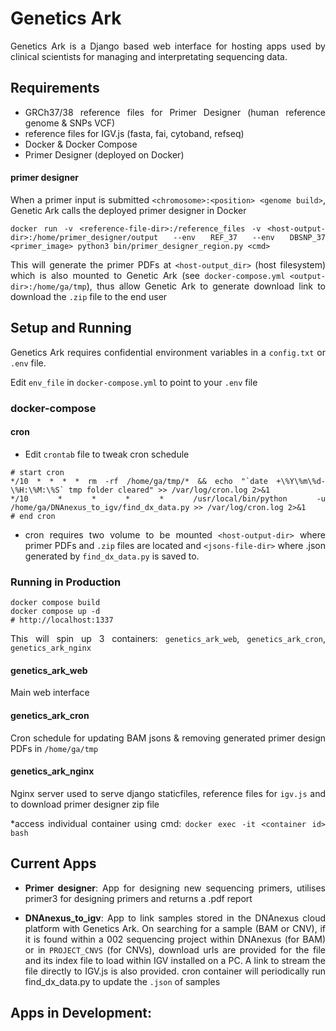 <div style="text-align: justify">

# Genetics Ark

Genetics Ark is a Django based web interface for hosting apps used by clinical scientists for managing and interpretating sequencing data.

## Requirements

- GRCh37/38 reference files for Primer Designer (human reference genome & SNPs VCF)
- reference files for IGV.js (fasta, fai, cytoband, refseq)
- Docker & Docker Compose
- Primer Designer (deployed on Docker)

#### primer designer
When a primer input is submitted `<chromosome>:<position> <genome build>`, Genetic Ark calls the deployed primer designer in Docker 
  
```
docker run -v <reference-file-dir>:/reference_files -v <host-output-dir>:/home/primer_designer/output --env REF_37 --env DBSNP_37 <primer_image> python3 bin/primer_designer_region.py <cmd>
```
This will generate the primer PDFs at `<host-output_dir>` (host filesystem) which is also mounted to Genetic Ark (see `docker-compose.yml` `<output-dir>:/home/ga/tmp`), thus allow Genetic Ark to generate download link to download the `.zip` file to the end user


  
## Setup and Running 

Genetics Ark requires confidential environment variables in a `config.txt` or `.env` file. 
  
Edit `env_file` in `docker-compose.yml` to point to your `.env` file

### docker-compose

#### cron
- Edit `crontab` file to tweak cron schedule
```
# start cron
*/10 * * * * rm -rf /home/ga/tmp/* && echo "`date +\%Y\%m\%d-\%H:\%M:\%S` tmp folder cleared" >> /var/log/cron.log 2>&1
*/10 * * * * /usr/local/bin/python -u /home/ga/DNAnexus_to_igv/find_dx_data.py >> /var/log/cron.log 2>&1
# end cron
```
- cron requires two volume to be mounted `<host-output-dir>` where primer PDFs and `.zip` files are located and `<jsons-file-dir>` where .json generated by `find_dx_data.py` is saved to. 


### Running in Production
```
docker compose build
docker compose up -d
# http://localhost:1337
```
This will spin up 3 containers: `genetics_ark_web`, `genetics_ark_cron`, `genetics_ark_nginx`

#### genetics_ark_web
Main web interface

#### genetics_ark_cron
Cron schedule for updating BAM jsons & removing generated primer design PDFs in `/home/ga/tmp`

#### genetics_ark_nginx
Nginx server used to serve django staticfiles, reference files for `igv.js` and to download primer designer zip file

*access individual container using cmd: `docker exec -it <container id> bash`

## Current Apps

 - **Primer designer**: App for designing new sequencing primers, utilises primer3 for designing primers and returns a .pdf report
  
 - **DNAnexus_to_igv**: App to link samples stored in the DNAnexus cloud platform with Genetics Ark. On searching for a sample (BAM or CNV), if it is found within a 002 sequencing project within DNAnexus (for BAM) or in `PROJECT_CNVS` (for CNVs), download urls are provided for the file and its index file to load within IGV installed on a PC. A link to stream the file directly to IGV.js is also provided. cron container will periodically run find_dx_data.py to update the `.json` of samples
  
## Apps in Development:
